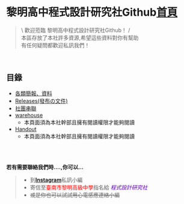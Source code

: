 # 黎明高中程式設計研究社Github[首頁](https://lmshlmcps4th.github.io/Bulletin-Board/)
 > \ 歡迎蒞臨 黎明高中程式設計研究社Github！ / <br>
 > 本區存放了本社許多資源,希望這些資料對你有幫助<br>
 > 有任何疑問都歡迎私訊我們！

<br>

## 目錄
* [各類簡報、資料](https://lmshlmcps4th.github.io/Bulletin-Board/%E5%90%84%E9%A1%9E%E7%B0%A1%E5%A0%B1%E3%80%81%E8%B3%87%E6%96%99/%E5%90%84%E9%A1%9E%E7%B0%A1%E5%A0%B1%E3%80%81%E8%B3%87%E6%96%99)
* [Releases(發布の文件)](https://github.com/lmshlmcps4th/Bulletin-Board/releases)
* [社團串聯](https://lmshlmcps4th.github.io/Bulletin-Board/%E7%A4%BE%E5%9C%98%E4%B8%B2%E8%81%AF)
* [warehouse](https://github.com/lmshlmcps4th/warehouse)
    * 本頁面須為本社幹部且擁有閱讀權限才能夠閱讀
* [Handout](https://github.com/lmshlmcps4th/Handout)
    * 本頁面須為本社幹部且擁有閱讀權限才能夠閱讀


<br>
<br>

**若有需要聯絡我們時....,你可以...**
>* 到[**Instagram**](https://www.instagram.com/lmsh_lmcps/)私訊小編
>* 寄信至<font color=red>臺南市黎明高級中學</font>指名給<font color="#5B00AE"> *程式設計研究社* </font>
>* ~~或是你也可以試試用心電感應連絡小編~~
